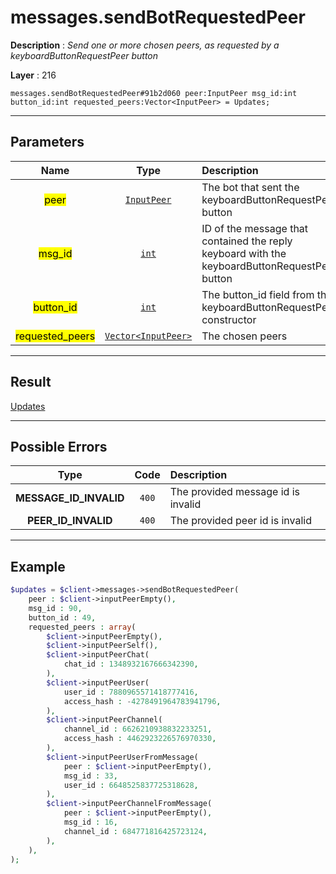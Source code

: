 # messages.sendBotRequestedPeer

**Description** : *Send one or more chosen peers, as requested by a keyboardButtonRequestPeer button*

**Layer** : 216

```tl
messages.sendBotRequestedPeer#91b2d060 peer:InputPeer msg_id:int button_id:int requested_peers:Vector<InputPeer> = Updates;
```

---

## Parameters

| Name | Type | Description |
| :---: | :---: | :--- |
| <mark>peer</mark> | [`InputPeer`](type/InputPeer) | The bot that sent the keyboardButtonRequestPeer button |
| <mark>msg_id</mark> | [`int`](type/int) | ID of the message that contained the reply keyboard with the keyboardButtonRequestPeer button |
| <mark>button_id</mark> | [`int`](type/int) | The button_id field from the keyboardButtonRequestPeer constructor |
| <mark>requested_peers</mark> | [`Vector<InputPeer>`](type/InputPeer) | The chosen peers |

---

## Result

[Updates](type/Updates)

---

## Possible Errors

| Type | Code | Description |
| :---: | :---: | :--- |
| **MESSAGE_ID_INVALID** | `400` | The provided message id is invalid |
| **PEER_ID_INVALID** | `400` | The provided peer id is invalid |

---

## Example

```php
$updates = $client->messages->sendBotRequestedPeer(
	peer : $client->inputPeerEmpty(),
	msg_id : 90,
	button_id : 49,
	requested_peers : array(
		$client->inputPeerEmpty(),
		$client->inputPeerSelf(),
		$client->inputPeerChat(
			chat_id : 1348932167666342390,
		),
		$client->inputPeerUser(
			user_id : 7880965571418777416,
			access_hash : -4278491964783941796,
		),
		$client->inputPeerChannel(
			channel_id : 6626210938832233251,
			access_hash : 4462923226576970330,
		),
		$client->inputPeerUserFromMessage(
			peer : $client->inputPeerEmpty(),
			msg_id : 33,
			user_id : 6648525837725318628,
		),
		$client->inputPeerChannelFromMessage(
			peer : $client->inputPeerEmpty(),
			msg_id : 16,
			channel_id : 684771816425723124,
		),
	),
);
```